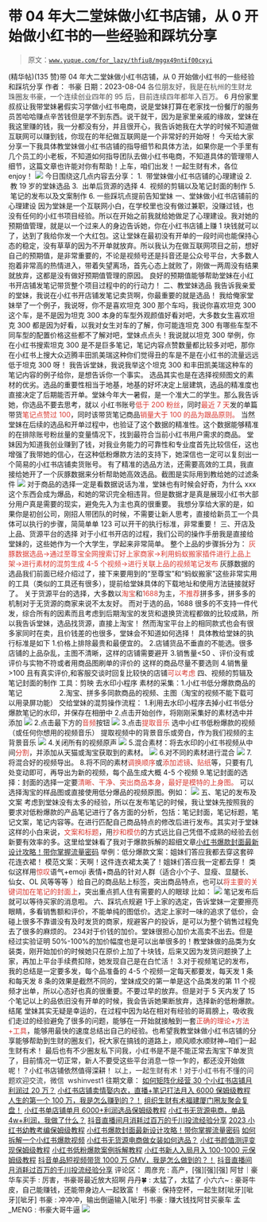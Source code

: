# 带 04 年大二堂妹做小红书店铺，从 0 开始做小红书的一些经验和踩坑分享

> 原文：[`www.yuque.com/for_lazy/thfiu8/mggx49ntif00cxyi`](https://www.yuque.com/for_lazy/thfiu8/mggx49ntif00cxyi)

<ne-h2 id="e60483c1" data-lake-id="e60483c1"><ne-heading-ext><ne-heading-anchor></ne-heading-anchor><ne-heading-fold></ne-heading-fold></ne-heading-ext><ne-heading-content><ne-text id="ubad21821">(精华帖)(135 赞)带 04 年大二堂妹做小红书店铺，从 0 开始做小红书的一些经验和踩坑分享</ne-text></ne-heading-content></ne-h2> <ne-p id="u77eb62b8" data-lake-id="u77eb62b8"><ne-text id="ub444f088">作者： 书豪</ne-text></ne-p> <ne-p id="u9b07e6fa" data-lake-id="u9b07e6fa"><ne-text id="u2769f45c">日期：2023-08-04</ne-text></ne-p> <ne-h5 id="5791f62b" data-lake-id="5791f62b"><ne-heading-ext><ne-heading-anchor></ne-heading-anchor><ne-heading-fold></ne-heading-fold></ne-heading-ext><ne-heading-content><ne-text id="udfe399d9" style="background-color: rgb(255, 255, 255); color: rgb(73, 73, 73);">各位朋友好，我是在杭州的生财龙珠圈友书豪，一个连续创业四年的 95 后，目前连续四年都年入百万。</ne-text></ne-heading-content></ne-h5> <ne-h5 id="c37d82f9" data-lake-id="c37d82f9"><ne-heading-ext><ne-heading-anchor></ne-heading-anchor><ne-heading-fold></ne-heading-fold></ne-heading-ext> <ne-heading-content></ne-heading-content></ne-h5> <ne-h5 id="c896f592" data-lake-id="c896f592"><ne-heading-ext><ne-heading-anchor></ne-heading-anchor><ne-heading-fold></ne-heading-fold></ne-heading-ext><ne-heading-content><ne-text id="u1740c5ac" ne-bold="true">6 月份家里叔叔让我带堂妹暑假实习学做小红书电商，说是堂妹打算在老家找一份餐厅的服务员苦哈哈赚点辛苦钱但是学不到东西。说干就干，因为是家里亲戚的缘故，堂妹在我这里赚的钱，我一分都没有分，并且很开心，我告诉她我在大学的时候不知道做互联网可以赚到钱，你现在的年纪做互联网是一个非常好的开始呀！</ne-text></ne-heading-content></ne-h5> <ne-h5 id="4fe8b9dd" data-lake-id="4fe8b9dd"><ne-heading-ext><ne-heading-anchor></ne-heading-anchor><ne-heading-fold></ne-heading-fold></ne-heading-ext><ne-heading-content></ne-heading-content></ne-h5><ne-h5 id="c53b3caa" data-lake-id="c53b3caa"><ne-heading-ext><ne-heading-anchor></ne-heading-anchor><ne-heading-fold></ne-heading-fold></ne-heading-ext><ne-heading-content><ne-text id="ub5f546af" ne-bold="true">今天给大家分享一下我具体教堂妹做小红书店铺的指导细节和具体方法，如果你是一个手里有几个员工的小老板，不知道如何指导团队去做小红书电商，不知道具体的管理带人细节，这篇文章也许能对你有帮助！上车，咱们出发！一起生财有术，各位 enjoy！</ne-text></ne-heading-content></ne-h5> <ne-h5 id="d66cf507" data-lake-id="d66cf507"><ne-heading-ext><ne-heading-anchor></ne-heading-anchor><ne-heading-fold></ne-heading-fold></ne-heading-ext><ne-heading-content><ne-card data-card-name="image" data-card-type="inline" id="cpe48" data-event-boundary="card">![](img/349428b0feeb1e850d78f615e3756823.png)  <ne-h4 id="46dd15ef" data-lake-id="46dd15ef"><ne-heading-ext><ne-heading-anchor></ne-heading-anchor><ne-heading-fold></ne-heading-fold></ne-heading-ext><ne-heading-content><ne-text id="ub3a64cb9" ne-bold="true">今日围绕这几点内容去分享：</ne-text></ne-heading-content></ne-h4> <ne-h4 id="fb25791e" data-lake-id="fb25791e"><ne-heading-ext><ne-heading-anchor></ne-heading-anchor><ne-heading-fold></ne-heading-fold></ne-heading-ext><ne-heading-content><ne-text id="u33972a3c" ne-bold="true">1\.  </ne-text><ne-text id="u6bec2b8e" ne-bold="true">带堂妹做小红书店铺的心理建设</ne-text></ne-heading-content></ne-h4> <ne-h4 id="002598f5" data-lake-id="002598f5"><ne-heading-ext><ne-heading-anchor></ne-heading-anchor><ne-heading-fold></ne-heading-fold></ne-heading-ext><ne-heading-content><ne-text id="ueb7da4f7" ne-bold="true">2\.  教 19 岁的堂妹选品</ne-text></ne-heading-content></ne-h4> <ne-h4 id="6206f338" data-lake-id="6206f338"><ne-heading-ext><ne-heading-anchor></ne-heading-anchor><ne-heading-fold></ne-heading-fold></ne-heading-ext><ne-heading-content><ne-text id="u023e0b0a" ne-bold="true">3\.  </ne-text><ne-text id="u5734ff50" ne-bold="true">出单后货源的选择</ne-text></ne-heading-content></ne-h4> <ne-h4 id="b42a4f50" data-lake-id="b42a4f50"><ne-heading-ext><ne-heading-anchor></ne-heading-anchor><ne-heading-fold></ne-heading-fold></ne-heading-ext><ne-heading-content><ne-text id="u12f687ea" ne-bold="true">4</ne-text><ne-text id="u3c7cc1fa" ne-bold="true">.  视频的剪辑以及笔记封面的制作</ne-text></ne-heading-content></ne-h4> <ne-p id="uc7b39ce9" data-lake-id="uc7b39ce9"><ne-text id="u1b4c4ed6" ne-bold="true">5</ne-text><ne-text id="u367b731d" ne-bold="true">.  笔记的发布以及文案制作</ne-text></ne-p> <ne-p id="uadc95de9" data-lake-id="uadc95de9"><ne-text id="uc7910442" ne-bold="true">6</ne-text><ne-text id="u6494ba8e" ne-bold="true">. 一些踩坑点提前告知堂妹</ne-text></ne-p> <ne-p id="ub7d5bd22" data-lake-id="ub7d5bd22"><ne-text id="u513a39d6" ne-bold="true">一、堂妹做小红书店铺前的心理建设</ne-text></ne-p> <ne-p id="u0480c7e9" data-lake-id="u0480c7e9"><ne-text id="u64efeae3">因为堂妹是一个互联网小白，在学校里也没有做过兼职，没赚过钱，也没有任何的小红书项目经验。所以在开始之前我就给她做足了心理建设。我对她的预期值管理，就是以一个过来人的身边告诉她，你在小红书店铺上赚 1 块钱就可以了，达到了我给你发一个大红包。这让堂妹在最初没有开单的一段时间也能保持心态的稳定，没有草草的因为不开单就放弃。所以我认为在做互联网项目之前，想好自己的预期值，是非常重要的，不论是视频号还是抖音还是公众号平台，大多数人抱着非常高的热情进入，带着失望离场，首先心态上就败了，刚做一两周没有结果就放弃，这都是没有做好预期值管理的原因。</ne-text></ne-p> <ne-p id="ub404152d" data-lake-id="ub404152d"><ne-text id="u89b5b096">良好的预期值能够帮助堂妹在小红书开店铺发笔记带货整个项目过程中的的行动力！</ne-text></ne-p> <ne-h2 id="9f0c95e0" data-lake-id="9f0c95e0"><ne-heading-ext><ne-heading-anchor></ne-heading-anchor><ne-heading-fold></ne-heading-fold></ne-heading-ext><ne-heading-content><ne-text id="ue421e5a7" ne-bold="true">二、教堂妹选品</ne-text></ne-heading-content></ne-h2> <ne-p id="u0477debd" data-lake-id="u0477debd"><ne-text id="u93a0b376">我告诉我亲爱的堂妹，我说在小红书开店铺发笔记卖货啊，你最重要的就是选品！</ne-text></ne-p> <ne-p id="ud329c0d7" data-lake-id="ud329c0d7"><ne-text id="u09e18a47">我给俺家堂妹举了一个例子，我说呀，你不是喜欢坦克 300 那个车吗，我说你喜欢坦克 300 这个车，是不是因为坦克 300 本身的车型外观颜值好看对吧，大多数女生喜欢坦克 300 都是因为好看，以我对女生对车的了解，你可能连坦克 300 有哪些车型不同车型的配置价格这些都不了解对吧，堂妹点点头！我说就以坦克 300 举例，你在小红书搜索坦克 300 是不是巨多笔记，笔记内容点赞数量都比较多对吧，那你在小红书上搜大众迈腾丰田凯美瑞这种你们觉得丑的车是不是在小红书的流量远远低于坦克 300 呀！</ne-text></ne-p> <ne-p id="u679ae1c9" data-lake-id="u679ae1c9"><ne-text id="ud0da7037">我告诉堂妹，我说我举这个坦克 300 和丰田凯美瑞这种车的笔记内容的例子给你，是想告诉你一个事实。</ne-text></ne-p> <ne-p id="ubb970aad" data-lake-id="ubb970aad"><ne-text id="u5c6591e2">选品其实也是在选择视频图文的素材的优劣。选品的重要性相当于地基，地基的好坏决定上层建筑，选品的精准度也直接决定了后期能否开单。堂妹今年大一暑假，是一个准大二的学生。那么我告诉她，你选品不要去思考，就以</ne-text></ne-p> <ne-p id="uf3124751" data-lake-id="uf3124751"><ne-text id="uf1132662">小红书账号</ne-text><ne-text id="ude1020e5" style="color: rgb(216, 57, 49);">低于 200 粉丝</ne-text><ne-text id="u868264cc">，同时</ne-text><ne-text id="u0853f7b8" style="color: rgb(216, 57, 49);">最近 7 天</ne-text><ne-text id="u2dd60ef8">发的单篇带货</ne-text><ne-text id="ub24f3d5c" style="color: rgb(216, 57, 49);">笔记点赞过 100</ne-text><ne-text id="uc8e7d526">，同时该带货笔记商品</ne-text><ne-text id="u9ae4beee" style="color: rgb(216, 57, 49);">销量大于 100 的品为跟品原则。</ne-text></ne-p> <ne-p id="u78e6d151" data-lake-id="u78e6d151"><ne-text id="u6ad3a197">当然堂妹在后续的选品和开单过程中，也验证了这个数据的精准性。这个数据能够精准的在排除账号粉丝量的变量情况下，找到最符合当前小红书用户需求的商品。</ne-text></ne-p> <ne-p id="u7c17f346" data-lake-id="u7c17f346"><ne-text id="ubb149ea6">堂妹因为知道我创业赚到了钱，对我业务能力的可靠性和专业度首先比较信任，这也增强了我带她的信心，在这种低粉爆款方法的支持下，她深信也一定可以复刻出一个简易的小红书店铺卖货账号。</ne-text></ne-p> <ne-p id="uadef2f10" data-lake-id="uadef2f10"><ne-text id="u4651282f">有了精准的选品方法，还需要高效的工具，我直接给她开了一个灰豚数据来分析帮助她高效选品。截图是实际用到教给她的过滤条件</ne-text></ne-p> <ne-p id="u7c750992" data-lake-id="u7c750992"><ne-card data-card-name="image" data-card-type="inline" id="WKcte" data-event-boundary="card">![](img/b49b80de3cec2c6d8ad2ded1a4f50dfb.png)  <ne-p id="u27fdcdba" data-lake-id="u27fdcdba"><ne-text id="ud829f236">对于商品的选择一定是看数据说话为准，堂妹也有时候会好奇，为什么 xxx 这个东西会成为爆品，和她的常识完全相违背。但是数据才是真是展现小红书大部分用户真是需要的现实，避免先入为主也真的很重要。</ne-text></ne-p> <ne-p id="u8e62024a" data-lake-id="u8e62024a"><ne-text id="u8ace27a8">我想分享给大家的是，如果你是初创公司，刚招人带团队的时候，不需要让新人思考，直接给新员工一个具体可以执行的步骤，简简单单 123 可以开干的执行标准，非常重要！</ne-text></ne-p> <ne-h2 id="4f955a9c" data-lake-id="4f955a9c"><ne-heading-ext><ne-heading-anchor></ne-heading-anchor><ne-heading-fold></ne-heading-fold></ne-heading-ext><ne-heading-content><ne-text id="u673330d9" ne-bold="true">三、开店及上品、货源平台的选择</ne-text></ne-heading-content></ne-h2> <ne-p id="u0baf85db" data-lake-id="u0baf85db"><ne-text id="u98de39e0">对于小红书开店的过程，我们公司的操作手册我是直接给堂妹的，这些她作为一个大学生，学起来非常简单。</ne-text></ne-p> <ne-p id="u81270fc9" data-lake-id="u81270fc9"><ne-text id="u038a113f">整个上品的步骤拆分为：</ne-text></ne-p> <ne-p id="uc57542a1" data-lake-id="uc57542a1"><ne-text id="u8aaf41dd" style="color: rgb(216, 57, 49);">灰豚数据选品->通过至尊宝全网搜索订好上家商家->利用蚂蚁搬家插件进行上品上架->进行素材的混剪生成 4-5 个视频->进行关联上品的视频笔记发布</ne-text></ne-p> <ne-p id="u56e6ce20" data-lake-id="u56e6ce20"><ne-text id="ub77cb677">灰豚数据的选品我们前面已经介绍过了，接下来要用到的“至尊宝”和“蚂蚁搬家”这些非常实用的工具（类似的工具还有很多），提前给堂妹具体的下载地址和使用方法链接就好了。</ne-text></ne-p> <ne-p id="u3caeda66" data-lake-id="u3caeda66"><ne-text id="u617c5624">关于货源平台的选择，大多数以</ne-text><ne-text id="u84ff4086" style="color: rgb(216, 57, 49);">淘宝</ne-text><ne-text id="u3bf00796">和</ne-text><ne-text id="u312b9f07" style="color: rgb(216, 57, 49);">1688</ne-text><ne-text id="u45451491">为主，</ne-text><ne-text id="ub39052c9" style="color: rgb(216, 57, 49);">不推荐</ne-text><ne-text id="uf070854d">拼多多，拼多多的机制对于无货源的商家来说不太友好。</ne-text></ne-p> <ne-p id="u7750fe94" data-lake-id="u7750fe94"><ne-text id="u1fa921bc">而对于选的品，1688 很多的不支持一件代发，综合所有的因素而且考虑到后期淘宝的发货和退换货流程都做的比较成熟，所以我告诉堂妹，选品找货源，直接上淘宝！</ne-text></ne-p> <ne-p id="u9c5c8305" data-lake-id="u9c5c8305"><ne-text id="ud6220d14">然而淘宝平台上的相同款式也会有很多家同时在卖，且价钱差的也很多，堂妹会不知道如何选择！</ne-text></ne-p> <ne-p id="ue2cb1c11" data-lake-id="ue2cb1c11"><ne-text id="ufc49f8c2">具体教给堂妹的执行标准是如下</ne-text></ne-p> <ne-p id="u6bc59ba0" data-lake-id="u6bc59ba0"><ne-text id="u1e37022b">1.价格上排除最贵和最便宜的。</ne-text></ne-p> <ne-p id="u9f5dc3ed" data-lake-id="u9f5dc3ed"><ne-text id="u28553af8">2.店铺货品不垂直的不能选。很多店铺的上品杂乱，主图不清晰，这样的店铺需要避开</ne-text></ne-p> <ne-p id="ubd16176d" data-lake-id="ubd16176d"><ne-text id="u7d9438bc">3.销售量<50 、评价没有或评价与实物不符或者用商品图刷单的评价的 这样的商品尽量不要选则</ne-text></ne-p> <ne-p id="ucb681085" data-lake-id="ucb681085"><ne-text id="u7437b200">4.销售量>100 且有真实评价,和客服交谈时回复比较快的店铺</ne-text><ne-text id="ua1f7282c" style="color: rgb(216, 57, 49);">可以考虑</ne-text></ne-p> <ne-h2 id="c1496c08" data-lake-id="c1496c08"><ne-heading-ext><ne-heading-anchor></ne-heading-anchor><ne-heading-fold></ne-heading-fold></ne-heading-ext><ne-heading-content><ne-text id="ufff07b7c">四、视频的剪辑及笔记封面的制作</ne-text></ne-heading-content></ne-h2> <ne-p id="u66f73d2d" data-lake-id="u66f73d2d"><ne-text id="u6583292b">工具：剪映 去水印小程序</ne-text></ne-p> <ne-p id="u01d54188" data-lake-id="u01d54188"><ne-text id="u7bef540f">素材的采集：1.小红书低分爆款商品的笔记</ne-text></ne-p> <ne-p id="ua9bf16f0" data-lake-id="ua9bf16f0"><ne-text id="ud284580f">                  2.淘宝、拼多多同款商品的视频、主图（淘宝的视频不能下载可以用录屏功能）</ne-text></ne-p> <ne-p id="u4a9fc27a" data-lake-id="u4a9fc27a"><ne-text id="u08204eb3">交给堂妹的混剪操作流程：</ne-text></ne-p> <ne-p id="uf68ff320" data-lake-id="uf68ff320"><ne-text id="u7acfa96f">1.利用去水印小程序去掉小红书低分爆款笔记的水印，并保存在相册中</ne-text></ne-p> <ne-p id="u9d693919" data-lake-id="u9d693919"><ne-text id="u56b3ade8">2.点击开始创作，将刚刚采集好的素材选中并添加</ne-text></ne-p> <ne-p id="ubcb98f17" data-lake-id="ubcb98f17"><ne-card data-card-name="image" data-card-type="inline" id="tECu3" data-event-boundary="card">![](img/03fe383a1b77cbecac9fe1d7e72759a9.png)  <ne-p id="u3e43116a" data-lake-id="u3e43116a"><ne-text id="ue1c8f3c8">2.点击最下方的</ne-text><ne-text id="uae2cb76d" style="color: rgb(216, 57, 49);">音频</ne-text><ne-text id="u78dd7f5e">按钮</ne-text></ne-p> <ne-p id="u4626fdfd" data-lake-id="u4626fdfd"><ne-card data-card-name="image" data-card-type="inline" id="cy75X" data-event-boundary="card">![](img/954f56a294f4b30ebc37c83b7af0e5b8.png)  <ne-p id="u9a66bcbf" data-lake-id="u9a66bcbf"><ne-text id="ub9099fc0">3.点击</ne-text><ne-text id="u6643bd94" style="color: rgb(216, 57, 49);">提取音乐</ne-text> <ne-text id="u45b3f8e8">选中小红书低粉爆款的视频（或任何你想用的视频音乐） 提取视频中的背景音乐或旁白，作为我们视频的主背景音乐</ne-text></ne-p> <ne-p id="ua28b46ef" data-lake-id="ua28b46ef"><ne-card data-card-name="image" data-card-type="inline" id="M8bgP" data-event-boundary="card">![](img/6294c19b72e899f4880a872bdb472d14.png)  <ne-p id="u954eda63" data-lake-id="u954eda63"><ne-text id="u47d763e2">4.关闭所有的视频原声</ne-text></ne-p> <ne-p id="u6f530b99" data-lake-id="u6f530b99"><ne-card data-card-name="image" data-card-type="inline" id="zndIX" data-event-boundary="card">![](img/5a73cc9885926c348cdb0de100ea98e4.png)  <ne-p id="u14a48004" data-lake-id="u14a48004"><ne-text id="ue644a9fb">5.混合素材：将去水印的小红书视频从中间</ne-text><ne-text id="uda4d7afb" style="color: rgb(216, 57, 49);">分割</ne-text><ne-text id="u31a22445">，并添加从天猫或淘宝获取到的素材。</ne-text></ne-p> <ne-p id="uc8966a58" data-lake-id="uc8966a58"><ne-card data-card-name="image" data-card-type="inline" id="XWkwX" data-event-boundary="card">![](img/31096c538b9ac3ad957864cf410bebac.png)</ne-card></ne-p> <ne-p id="u1efa6a75" data-lake-id="u1efa6a75"><ne-text id="ubbc3b53a">6.对不同的素材进行混合</ne-text></ne-p> <ne-p id="u42ddc6c7" data-lake-id="u42ddc6c7"><ne-card data-card-name="image" data-card-type="inline" id="WZAWi" data-event-boundary="card">![](img/6455135c5cd5632392cbd3a7e498740f.png)</ne-card></ne-p> <ne-p id="u4d6d7e5a" data-lake-id="u4d6d7e5a"><ne-text id="u992288e6">7.将混合好的视频导出。</ne-text></ne-p> <ne-p id="ue6f5a78d" data-lake-id="ue6f5a78d"><ne-text id="u44407c45">8.将不同的素材</ne-text><ne-text id="u73b5c875" style="color: rgb(216, 57, 49);">调换顺序</ne-text><ne-text id="ubdddb2c9">或</ne-text><ne-text id="udbb99999" style="color: rgb(216, 57, 49);">添加滤镜</ne-text><ne-text id="ua084d877">、</ne-text><ne-text id="u66b8a46f" style="color: rgb(216, 57, 49);">贴纸</ne-text><ne-text id="u59691903">等，只要有几处变动即可，再导出为新的视频，每个品生成大概 4-5 个视频</ne-text></ne-p> <ne-p id="u3f0d36b7" data-lake-id="u3f0d36b7"><ne-text id="u10920ed8">9.笔记封面的选择：封面的选择一定要</ne-text><ne-text id="u63fb19e6" style="color: rgb(216, 57, 49);">清晰、干净、突出商品本身，最好是模特的上身图。</ne-text> <ne-text id="u9d8d38dd">可以选择淘宝的样品图或直接使用低分爆品的视频原图。例如：</ne-text></ne-p> <ne-p id="u453a84bb" data-lake-id="u453a84bb"><ne-card data-card-name="image" data-card-type="inline" id="FHmLj" data-event-boundary="card">![](img/b94465d20643fed7cb96248fa9fdb3fa.png)</ne-card></ne-p> <ne-h2 id="4fe8b9dd-1" data-lake-id="4fe8b9dd-1"><ne-heading-ext><ne-heading-anchor></ne-heading-anchor><ne-heading-fold></ne-heading-fold></ne-heading-ext><ne-heading-content></ne-heading-content></ne-h2><ne-h2 id="dc953f94" data-lake-id="dc953f94"><ne-heading-ext><ne-heading-anchor></ne-heading-anchor><ne-heading-fold></ne-heading-fold></ne-heading-ext><ne-heading-content><ne-text id="ubaa7081a" ne-bold="true">五、笔记的发布及文案</ne-text></ne-heading-content></ne-h2> <ne-p id="u02109435" data-lake-id="u02109435"><ne-text id="uc1274a4a">考虑到堂妹没有太多的经验，所以在发布笔记的时候，我让堂妹先按照我的要求对低粉爆款的产品笔记进行了各方面的分析，包括：笔记封面，笔记标题，笔记文案，笔记内容等。在进行匹配自己商品特点的修改后进行发布。其实对于堂妹这样的小白来说，</ne-text><ne-text id="u63b828f9" style="color: rgb(216, 57, 49);">文案和标题</ne-text><ne-text id="u4331273b">，用</ne-text><ne-text id="u402f3fff" style="color: rgb(216, 57, 49);">抄和模仿</ne-text><ne-text id="u2f6fa145">的方式远比自己凭借不成熟的经验去创新要有效率的多。这里给堂妹看了我对于爆款拆解的超细文章</ne-text>[<ne-text id="u284fbe7d" ne-bold="true" ne-underline="true">小红书爆款封面最新设计攻略！带你掌握流量密码</ne-text>](https://articles.zsxq.com/id_bbisxulzsup1.html)</ne-p> <ne-p id="u9962556a" data-lake-id="u9962556a"><ne-text id="u1401618b">举例：低分爆款文案：姐妹们答应我都去穿这套碎花连衣裙！</ne-text></ne-p> <ne-p id="u5e4f403b" data-lake-id="u5e4f403b"><ne-text id="u3c7163b2">模范文案：天啊！这件连衣裙太美了！姐妹们答应我一定都去穿！</ne-text></ne-p> <ne-p id="uc8ae5ee5" data-lake-id="uc8ae5ee5"><ne-text id="ued2352d0">类似这样用</ne-text><ne-text id="u14e46658" style="color: rgb(216, 57, 49);">惊叹</ne-text><ne-text id="ua53030a9">语气+emoji 表情+商品的针对人群（适合小个子、显瘦、显腿长、仙女、OL 风等等等 ）给自己的商品贴上标签，突出商品特点，也可以</ne-text><ne-text id="uba088fea" style="color: rgb(216, 57, 49);">将主要的关键词加在笔记的封面上</ne-text><ne-text id="ucbfedcd0">，突出重点抓人住有需要的人的眼球</ne-text></ne-p> <ne-p id="ubf1da1e9" data-lake-id="ubf1da1e9"><ne-text id="u4fe14c5e">比如：</ne-text></ne-p> <ne-p id="u2eadce36" data-lake-id="u2eadce36"><ne-card data-card-name="image" data-card-type="inline" id="Coc02" data-event-boundary="card">![](img/43a806026c90c63f7a539a4128d24072.png)  <ne-p id="u33a96744" data-lake-id="u33a96744"><ne-text id="u981c3954">笔记发布后就可以等待买家的消息啦。</ne-text></ne-p> <ne-h2 id="e5f0e68d" data-lake-id="e5f0e68d"><ne-heading-ext><ne-heading-anchor></ne-heading-anchor><ne-heading-fold></ne-heading-fold></ne-heading-ext><ne-heading-content><ne-text id="uc66a939e" ne-bold="true">六、踩坑点规避</ne-text></ne-heading-content></ne-h2> <ne-oli index-type="0"><ne-oli-i>1</ne-oli-i><ne-oli-c class="ne-oli-content" id="u5b467ab2" data-lake-id="u5b467ab2"><ne-text id="ub55d2d19">于上家的选定，告诉堂妹一定要擦亮眼睛，多看销售额和评价，不能单纯的图低价。选定上家时一味的追求了低价，会碰上很多不靠谱没有及时发货的商家，规避客户的投诉，是可以为整个销售过程免去了很多的麻烦的。</ne-text></ne-oli-c></ne-oli> <ne-oli index-type="0"><ne-oli-i>2</ne-oli-i></ne-oli><ne-oli index-type="0"><ne-oli-i>3</ne-oli-i></ne-oli><ne-oli index-type="0"><ne-oli-i>4</ne-oli-i><ne-oli-c class="ne-oli-content" id="u9ac84009" data-lake-id="u9ac84009"><ne-text id="u953e138f">对于价钱的加价。堂妹很担心加价太高卖不出去。但是经过实验证明 50%-100%的加价幅度也是可以出单很多的！教堂妹做的品类为女装类，刚开始加价的时候她只在原价上加了十块钱，后来又因为发货问题换了上家，再加上平台手续费扣除，她发现自己是在白忙活！</ne-text></ne-oli-c></ne-oli> <ne-p id="uda11bb3a" data-lake-id="uda11bb3a"><ne-text id="u353293ce">3.对于视频笔记的发布，我的总结是一定要多发，每个品准备的 4-5 个视频一定每天都要发，每天发 1 条和每天发 8 条的效果是截然不同的，堂妹成交的第一单是这个品类发的第 11 个视频才出单，所以心态好也真的很重要。不要过早的放弃。但是对于 5 天内发了 15 个笔记以上的品依旧没有开单的时候，我会告诉她果断放弃，选择新的低粉爆款。</ne-text></ne-p> <ne-h2 id="4d8c1e10" data-lake-id="4d8c1e10"><ne-heading-ext><ne-heading-anchor></ne-heading-anchor><ne-heading-fold></ne-heading-fold></ne-heading-ext><ne-heading-content><ne-text id="u69cf8ceb" ne-bold="true">结尾</ne-text></ne-heading-content></ne-h2> <ne-p id="u123d5166" data-lake-id="u123d5166"><ne-text id="ufbc1e36d">堂妹其实无疑是幸运的，在过程中因为站在相对有经验的哥肩膀上，吸收我们走过的经验避免了很多的问题，能够在一开始就接触到一套</ne-text><ne-text id="uf0b4b4a6" style="color: rgb(216, 57, 49);">正确的理论+方法+工具</ne-text><ne-text id="ud5b13479">，能够用最快的速度总结出自己的经验。也希望我教堂妹做小红书店铺的分享能够帮助到生财的圈友们，祝大家在搞钱的道路上，顺风顺水顺财神~咱们一起生财有术！</ne-text></ne-p> <ne-p id="u837a9c39" data-lake-id="u837a9c39"><ne-text id="ua29a7cc8">最后也有不少圈友私下问我，小红书是不是不能正常去淘宝下单发货了，目前情况一切正常，新人不要受这些平台消息一惊一乍的，都还没开始做呢！？小红书店铺依然值得深耕！</ne-text></ne-p> <ne-p id="u0767c0fe" data-lake-id="u0767c0fe"><ne-text id="u170fd66f" style="color: rgb(47, 48, 52); background-color: rgb(255, 255, 255);">以上，一起生财有术！对于小红书有不懂的问题欢迎交流，微信  wshinvest1</ne-text></ne-p> <ne-h2 id="5db5939a" data-lake-id="5db5939a"><ne-heading-ext><ne-heading-anchor></ne-heading-anchor><ne-heading-fold></ne-heading-fold></ne-heading-ext><ne-heading-content><ne-text id="u915353c4" ne-bold="true">往期文章：</ne-text></ne-heading-content></ne-h2> <ne-p id="ub4d12a09" data-lake-id="ub4d12a09">[<ne-text id="u76c4544c" ne-bold="true" ne-underline="true">如何矩阵化经营 30 个小红书店铺月利润过 20 万？</ne-text>](https://articles.zsxq.com/id_3qslvwfcmwn3.html)</ne-p> <ne-h1 id="f5f10831" data-lake-id="f5f10831"><ne-heading-ext><ne-heading-anchor></ne-heading-anchor><ne-heading-fold></ne-heading-fold></ne-heading-ext><ne-heading-content>[<ne-text id="u0fb42990" ne-bold="true">小红书店铺卖情娶内衣，直播+笔记打法月入 6000 保姆级教程</ne-text>](https://articles.zsxq.com/id_jj8hu5xhf5c4.html)</ne-heading-content></ne-h1> <ne-p id="uaf583b1a" data-lake-id="uaf583b1a">[<ne-text id="u7f50c729" ne-bold="true" ne-underline="true">人生的第一个 100 万，我是怎么赚到的？！</ne-text>](https://articles.zsxq.com/id_kek27cqo56wf.html)</ne-p> <ne-p id="ub5dbf2a8" data-lake-id="ub5dbf2a8">[<ne-text id="u06a26c28" ne-bold="true" ne-underline="true">组织生财有术福建厦门圈友聚会复盘！</ne-text>](https://articles.zsxq.com/id_7gqhllpk7tpk.html)</ne-p> <ne-p id="u6d42c6d2" data-lake-id="u6d42c6d2">[<ne-text id="u11e66a03" ne-bold="true" ne-underline="true">小红书单店铺单月 6000+利润选品保姆级教程</ne-text>](https://articles.zsxq.com/id_xwveu3e0usfv.html)</ne-p> <ne-p id="u936fcb05" data-lake-id="u936fcb05">[<ne-text id="u9b8c7a47" ne-bold="true" ne-underline="true">小红书无货源电商，单品 4w+利润，我做了什么？</ne-text>](https://articles.zsxq.com/id_8o3ptacdp6mj.html)</ne-p> <ne-p id="ufbad07d6" data-lake-id="ufbad07d6">[<ne-text id="u78233314" ne-bold="true" ne-underline="true">抖音直播间月消耗过百万的千川投流经验分享</ne-text>](https://articles.zsxq.com/id_d3zembkeh2cw.html)</ne-p> <ne-p id="u621f8e39" data-lake-id="u621f8e39">[<ne-text id="u9142adb2" ne-bold="true" ne-underline="true">2023 小红书幼教考编保姆级教程</ne-text>](https://articles.zsxq.com/id_cpdec6j4xtho.html)</ne-p> <ne-p id="ub46dda5b" data-lake-id="ub46dda5b">[<ne-text id="u87b91e87" ne-bold="true" ne-underline="true">小红书爆款封面最新设计攻略！带你掌握流量密码</ne-text>](https://articles.zsxq.com/id_bbisxulzsup1.html)</ne-p> <ne-p id="u42fd0eef" data-lake-id="u42fd0eef">[<ne-text id="u7dbf678b" ne-bold="true" ne-underline="true">如何拆解一个小红书爆款视频</ne-text>](https://articles.zsxq.com/id_opo78sxacew9.html)</ne-p> <ne-p id="uc5524ae4" data-lake-id="uc5524ae4">[<ne-text id="uad092d9b" ne-bold="true" ne-underline="true">小红书无货源电商做女装如何选品？</ne-text>](https://articles.zsxq.com/id_1wxixz3rofb3.html)</ne-p> <ne-p id="u05c60abe" data-lake-id="u05c60abe">[<ne-text id="ub92707c4" ne-bold="true" ne-underline="true">小红书颜值测评变现保姆级教程</ne-text>](https://articles.zsxq.com/id_15njj2g5hxfr.html)</ne-p> <ne-p id="u60d1de43" data-lake-id="u60d1de43">[<ne-text id="u3256344f" ne-bold="true" ne-underline="true">小红书低粉爆款案例拆解教程</ne-text>](https://articles.zsxq.com/id_0nmnwdg6mb0l.html)</ne-p> <ne-p id="udc926447" data-lake-id="udc926447">[<ne-text id="ue5ba9677" ne-bold="true" ne-underline="true">小红书新人入局月入 100-1000 元保姆级教程</ne-text>](https://articles.zsxq.com/id_sbk8lqv5unca.html)</ne-p> <ne-p id="ub66aed19" data-lake-id="ub66aed19">[<ne-text id="u823a25aa" ne-bold="true" ne-underline="true">抖音单品短视频带货 1000 万 GMV，我是怎么做到的？！</ne-text>](https://articles.zsxq.com/id_qoak1w7ptnwf.html)</ne-p> <ne-p id="u53e9e0f2" data-lake-id="u53e9e0f2">[<ne-text id="u69db5c28" ne-bold="true" ne-underline="true">抖音直播间月消耗过百万的千川投流经验分享</ne-text>](https://articles.zsxq.com/id_d3zembkeh2cw.html)</ne-p> <ne-h2 id="9039450f" data-lake-id="9039450f"><ne-heading-ext><ne-heading-anchor></ne-heading-anchor><ne-heading-fold></ne-heading-fold></ne-heading-ext> <ne-heading-content></ne-heading-content></ne-h2> <ne-hole id="u9ccd2582" data-lake-id="u9ccd2582"><ne-card data-card-name="hr" data-card-type="block" id="BnVId" data-event-boundary="card"><ne-p id="uac9a7934" data-lake-id="uac9a7934"><ne-text id="ubd38536b">评论区：</ne-text></ne-p> <ne-p id="u29e7c808" data-lake-id="u29e7c808"><ne-text id="udcdf2f3e">周彦充 : 高产，[强][强][强]</ne-text> <ne-text id="ub67992db">阿甘｜豪华车买手 : 厉害，书豪哥最近放大招啊</ne-text> <ne-text id="u0a760d15">丹丹🍀 : 太猛了，太猛了</ne-text> <ne-text id="u23193650">小六六~ : 豪哥牛皮，自己能赚钱，还能带身边人一起致富！</ne-text> <ne-text id="ua5e4fbd5">书豪 : 保持空杯，一起生财[呲牙][呲牙][呲牙]</ne-text> <ne-text id="u0515b0eb">书豪 : 冲冲冲，输出倒逼输入[呲牙]</ne-text> <ne-text id="uf924276a">书豪 : 赚大钱找阿甘买豪车</ne-text> <ne-text id="uea9d67fc">孟 _MENG : 书豪大哥牛逼</ne-text></ne-p> <ne-p id="u94a857c4" data-lake-id="u94a857c4"><ne-card data-card-name="image" data-card-type="inline" id="Jf7FI" data-event-boundary="card">![](img/894d30a529e7c37bcd3392323c99941c.png)  <ne-hole id="u1f4df843" data-lake-id="u1f4df843"><ne-card data-card-name="hr" data-card-type="block" id="KfKYL" data-event-boundary="card"></ne-card></ne-hole></ne-card></ne-p></ne-card></ne-hole></ne-card></ne-p></ne-card></ne-p></ne-card></ne-p></ne-card></ne-p></ne-card></ne-p></ne-card></ne-p></ne-card></ne-heading-content></ne-h5>